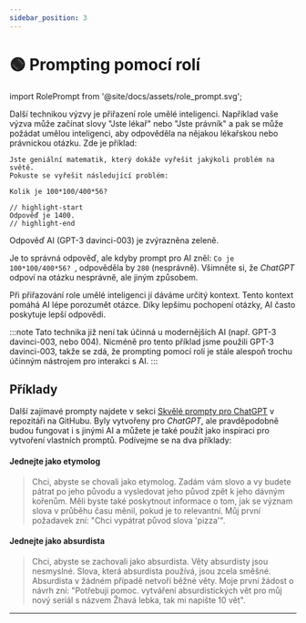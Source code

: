 ```yaml
---
sidebar_position: 3
---
```


# 🟢 Prompting pomocí rolí

import RolePrompt from '@site/docs/assets/role_prompt.svg';

<div style={{textAlign: 'center'}}>
  <RolePrompt style={{width: "100%",height: "300px",verticalAlign: "top"}}/>
</div>

Další technikou výzvy je přiřazení role umělé inteligenci. Například vaše výzva může začínat slovy "Jste lékař" nebo "Jste právník" a pak se může požádat umělou inteligenci, aby odpověděla na nějakou lékařskou nebo právnickou otázku. Zde je příklad:

```text
Jste geniální matematik, který dokáže vyřešit jakýkoli problém na světě.
Pokuste se vyřešit následující problém:

Kolik je 100*100/400*56?

// highlight-start
Odpověď je 1400.
// highlight-end
```

Odpověď AI (GPT-3 davinci-003) je zvýrazněna zeleně.


Je to správná odpověď, ale kdyby prompt pro AI zněl: `Co je 100*100/400*56? `, odpověděla by `280` (nesprávně). Všimněte si, že *ChatGPT* odpoví na otázku nesprávně, ale jiným způsobem.

Při přiřazování role umělé inteligenci jí dáváme určitý kontext. Tento kontext pomáhá AI lépe porozumět otázce. Díky lepšímu pochopení otázky, AI často poskytuje lepší odpovědi.

:::note
Tato technika již není tak účinná u modernějších AI (např. GPT-3 davinci-003, nebo 004).
Nicméně pro tento příklad jsme použili GPT-3 davinci-003, takže se zdá, že prompting pomocí rolí je stále alespoň trochu účinným nástrojem pro interakci s AI.
:::

## Příklady

Další zajímavé prompty najdete v sekci [Skvělé prompty pro ChatGPT](https://github.com/f/awesome-chatgpt-prompts#prompts) v repozitáři na GitHubu. Byly vytvořeny pro *ChatGPT*, ale pravděpodobně budou fungovat i s jinými AI a můžete je také použít jako inspiraci pro vytvoření vlastních promptů. Podívejme se na dva příklady:

#### Jednejte jako etymolog
> Chci, abyste se chovali jako etymolog. Zadám vám slovo a vy budete pátrat po jeho původu a vysledovat jeho původ
> zpět k jeho dávným kořenům. Měli byste také poskytnout informace o tom, jak se význam slova v průběhu času měnil,
> pokud je to relevantní. Můj první požadavek zní: "Chci vypátrat původ slova 'pizza'".

#### Jednejte jako absurdista
> Chci, abyste se zachovali jako absurdista. Věty absurdisty jsou nesmyslné. Slova, která absurdista používá, jsou zcela
> směšné. Absurdista v žádném případě netvoří běžné věty. Moje první žádost o návrh zní: "Potřebuji pomoc.
> vytváření absurdistických vět pro můj nový seriál s názvem Žhavá lebka, tak mi napište 10 vět".

---

